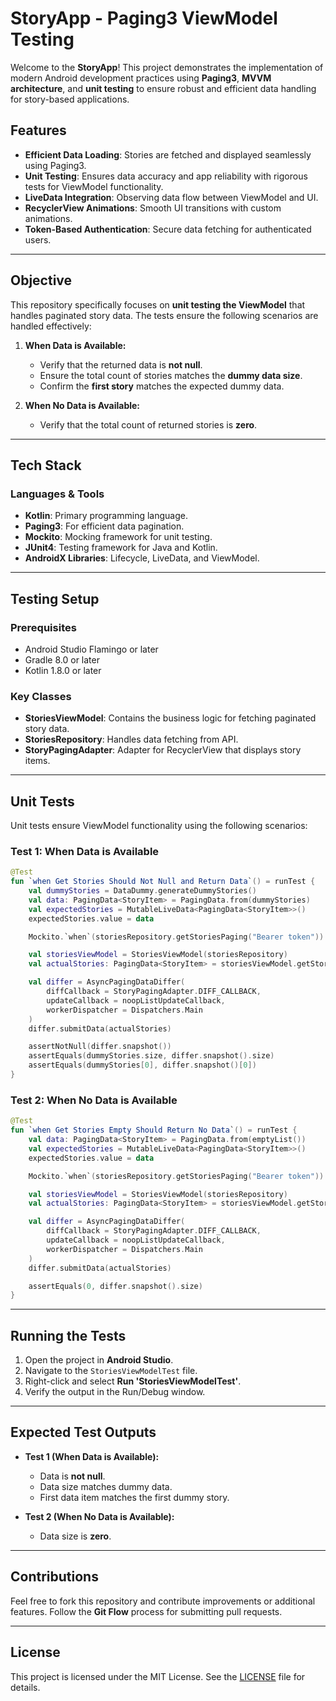 # StoryApp - Paging3 ViewModel Testing

Welcome to the **StoryApp**! This project demonstrates the implementation of modern Android development practices using **Paging3**, **MVVM architecture**, and **unit testing** to ensure robust and efficient data handling for story-based applications.

## Features
- **Efficient Data Loading**: Stories are fetched and displayed seamlessly using Paging3.
- **Unit Testing**: Ensures data accuracy and app reliability with rigorous tests for ViewModel functionality.
- **LiveData Integration**: Observing data flow between ViewModel and UI.
- **RecyclerView Animations**: Smooth UI transitions with custom animations.
- **Token-Based Authentication**: Secure data fetching for authenticated users.

---

## Objective
This repository specifically focuses on **unit testing the ViewModel** that handles paginated story data. The tests ensure the following scenarios are handled effectively:

1. **When Data is Available:**
   - Verify that the returned data is **not null**.
   - Ensure the total count of stories matches the **dummy data size**.
   - Confirm the **first story** matches the expected dummy data.

2. **When No Data is Available:**
   - Verify that the total count of returned stories is **zero**.

---

## Tech Stack
### Languages & Tools
- **Kotlin**: Primary programming language.
- **Paging3**: For efficient data pagination.
- **Mockito**: Mocking framework for unit testing.
- **JUnit4**: Testing framework for Java and Kotlin.
- **AndroidX Libraries**: Lifecycle, LiveData, and ViewModel.

---

## Testing Setup

### Prerequisites
- Android Studio Flamingo or later
- Gradle 8.0 or later
- Kotlin 1.8.0 or later

### Key Classes
- **StoriesViewModel**: Contains the business logic for fetching paginated story data.
- **StoriesRepository**: Handles data fetching from API.
- **StoryPagingAdapter**: Adapter for RecyclerView that displays story items.

---

## Unit Tests
Unit tests ensure ViewModel functionality using the following scenarios:

### Test 1: When Data is Available
```kotlin
@Test
fun `when Get Stories Should Not Null and Return Data`() = runTest {
    val dummyStories = DataDummy.generateDummyStories()
    val data: PagingData<StoryItem> = PagingData.from(dummyStories)
    val expectedStories = MutableLiveData<PagingData<StoryItem>>()
    expectedStories.value = data

    Mockito.`when`(storiesRepository.getStoriesPaging("Bearer token")).thenReturn(expectedStories)

    val storiesViewModel = StoriesViewModel(storiesRepository)
    val actualStories: PagingData<StoryItem> = storiesViewModel.getStories("Bearer token").getOrAwaitValue()

    val differ = AsyncPagingDataDiffer(
        diffCallback = StoryPagingAdapter.DIFF_CALLBACK,
        updateCallback = noopListUpdateCallback,
        workerDispatcher = Dispatchers.Main
    )
    differ.submitData(actualStories)

    assertNotNull(differ.snapshot())
    assertEquals(dummyStories.size, differ.snapshot().size)
    assertEquals(dummyStories[0], differ.snapshot()[0])
}
```

### Test 2: When No Data is Available
```kotlin
@Test
fun `when Get Stories Empty Should Return No Data`() = runTest {
    val data: PagingData<StoryItem> = PagingData.from(emptyList())
    val expectedStories = MutableLiveData<PagingData<StoryItem>>()
    expectedStories.value = data

    Mockito.`when`(storiesRepository.getStoriesPaging("Bearer token")).thenReturn(expectedStories)

    val storiesViewModel = StoriesViewModel(storiesRepository)
    val actualStories: PagingData<StoryItem> = storiesViewModel.getStories("Bearer token").getOrAwaitValue()

    val differ = AsyncPagingDataDiffer(
        diffCallback = StoryPagingAdapter.DIFF_CALLBACK,
        updateCallback = noopListUpdateCallback,
        workerDispatcher = Dispatchers.Main
    )
    differ.submitData(actualStories)

    assertEquals(0, differ.snapshot().size)
}
```

---

## Running the Tests

1. Open the project in **Android Studio**.
2. Navigate to the `StoriesViewModelTest` file.
3. Right-click and select **Run 'StoriesViewModelTest'**.
4. Verify the output in the Run/Debug window.

---

## Expected Test Outputs
- **Test 1 (When Data is Available):**
  - Data is **not null**.
  - Data size matches dummy data.
  - First data item matches the first dummy story.

- **Test 2 (When No Data is Available):**
  - Data size is **zero**.

---

## Contributions
Feel free to fork this repository and contribute improvements or additional features. Follow the **Git Flow** process for submitting pull requests.

---

## License
This project is licensed under the MIT License. See the [LICENSE](LICENSE) file for details.
